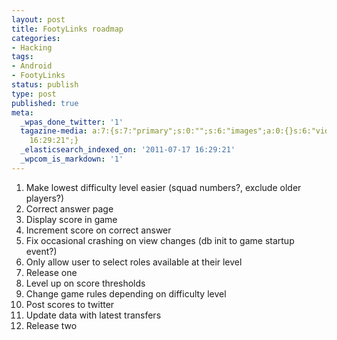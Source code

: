 ```yaml
---
layout: post
title: FootyLinks roadmap
categories:
- Hacking
tags:
- Android
- FootyLinks
status: publish
type: post
published: true
meta:
  _wpas_done_twitter: '1'
  tagazine-media: a:7:{s:7:"primary";s:0:"";s:6:"images";a:0:{}s:6:"videos";a:0:{}s:11:"image_count";s:1:"0";s:6:"author";s:8:"12339140";s:7:"blog_id";s:8:"11998060";s:9:"mod_stamp";s:19:"2011-07-17
    16:29:21";}
  _elasticsearch_indexed_on: '2011-07-17 16:29:21'
  _wpcom_is_markdown: '1'
---
```

<ol>
    <li>Make lowest difficulty level easier (squad numbers?, exclude older players?)</li>
    <li>Correct answer page</li>
    <li>Display score in game</li>
    <li>Increment score on correct answer</li>
    <li>Fix occasional crashing on view changes (db init to game startup event?)</li>
    <li>Only allow user to select roles available at their level</li>
    <li>Release one</li>
    <li>Level up on score thresholds</li>
    <li>Change game rules depending on difficulty level</li>
    <li>Post scores to twitter</li>
    <li>Update data with latest transfers</li>
    <li>Release two</li>
</ol>
